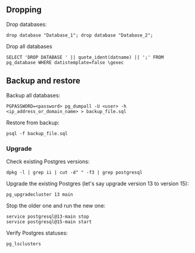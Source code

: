 ## Dropping

Drop databases:
```
drop database "Database_1"; drop database "Database_2";
```

Drop all databases
```
SELECT 'DROP DATABASE ' || quote_ident(datname) || ';' FROM pg_database WHERE datistemplate=false \gexec
```

## Backup and restore

Backup all databases:
```
PGPASSWORD=<password> pg_dumpall -U <user> -h <ip_address_or_domain_name> > backup_file.sql
```

Restore from backup:
```
psql -f backup_file.sql
```

### Upgrade

Check existing Postgres versions:

```
dpkg -l | grep ii | cut -d" " -f3 | grep postgresql
```

Upgrade the existing Postgres (let's say upgrade version 13 to version 15):
```
pg_upgradecluster 13 main
```

Stop the older one and run the new one:
```
service postgresql@13-main stop
service postgresql@15-main start
```

Verify Postgres statuses:
```
pg_lsclusters
```


